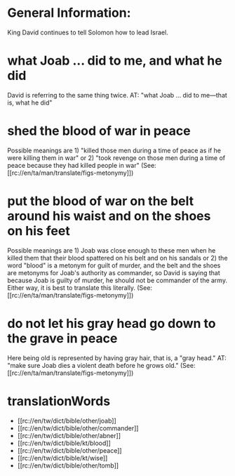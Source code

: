 # General Information:

King David continues to tell Solomon how to lead Israel.

# what Joab ... did to me, and what he did

David is referring to the same thing twice. AT: "what Joab ... did to me—that is, what he did"

# shed the blood of war in peace

Possible meanings are 1) "killed those men during a time of peace as if he were killing them in war" or 2) "took revenge on those men during a time of peace because they had killed people in war" (See: [[rc://en/ta/man/translate/figs-metonymy]])

# put the blood of war on the belt around his waist and on the shoes on his feet

Possible meanings are 1) Joab was close enough to these men when he killed them that their blood spattered on his belt and on his sandals or 2) the word "blood" is a metonym for guilt of murder, and the belt and the shoes are metonyms for Joab's authority as commander, so David is saying that because Joab is guilty of murder, he should not be commander of the army. Either way, it is best to translate this literally. (See: [[rc://en/ta/man/translate/figs-metonymy]])

# do not let his gray head go down to the grave in peace

Here being old is represented by having gray hair, that is, a "gray head." AT: "make sure Joab dies a violent death before he grows old." (See: [[rc://en/ta/man/translate/figs-metonymy]])

# translationWords

* [[rc://en/tw/dict/bible/other/joab]]
* [[rc://en/tw/dict/bible/other/commander]]
* [[rc://en/tw/dict/bible/other/abner]]
* [[rc://en/tw/dict/bible/kt/blood]]
* [[rc://en/tw/dict/bible/other/peace]]
* [[rc://en/tw/dict/bible/kt/wise]]
* [[rc://en/tw/dict/bible/other/tomb]]